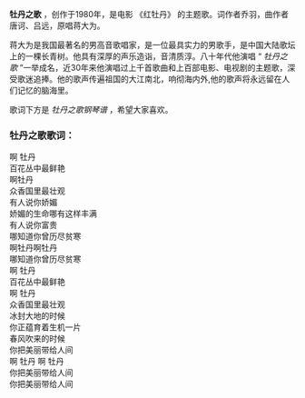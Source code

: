 

**牡丹之歌** ，创作于1980年，是电影 《红牡丹》 的主题歌。词作者乔羽，曲作者唐诃、吕远，原唱蒋大为。

  
蒋大为是我国最著名的男高音歌唱家，是一位最具实力的男歌手，是中国大陆歌坛上的一棵长青树。他具有深厚的声乐造诣，音清质淳。八十年代他演唱 “ _牡丹之歌_
”一举成名，近30年来他演唱过上千首歌曲和上百部电影、电视剧的主题歌，深受歌迷追捧。他的歌声传遍祖国的大江南北，响彻海内外,他的歌声将永远留在人们记忆的脑海里。

  
歌词下方是 _牡丹之歌钢琴谱_ ，希望大家喜欢。

### 牡丹之歌歌词：

啊 牡丹  
百花丛中最鲜艳  
啊牡丹  
众香国里最壮观  
有人说你娇媚  
娇媚的生命哪有这样丰满  
有人说你富贵  
哪知道你曾历尽贫寒  
啊牡丹啊牡丹  
哪知道你曾历尽贫寒  
啊 牡丹  
百花丛中最鲜艳  
啊 牡丹  
众香国里最壮观  
冰封大地的时候  
你正蕴育着生机一片  
春风吹来的时候  
你把美丽带给人间  
啊 牡丹 啊 牡丹  
你把美丽带给人间  
你把美丽带给人间


